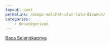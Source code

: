 ```yaml
---
layout: post
permalink: /mimpi-melihat-ular-lalu-dibunuh/
categories:
    - Uncategorized
---
```


[Baca Selengkapnya](/06)